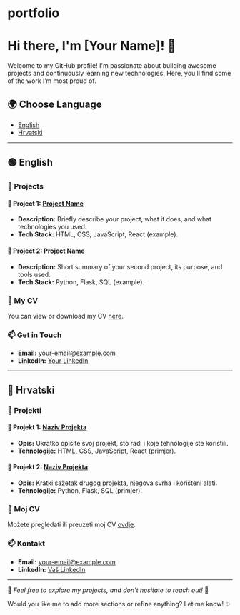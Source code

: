 # portfolio

# Hi there, I'm [Your Name]! 👋

Welcome to my GitHub profile! I'm passionate about building awesome projects and continuously learning new technologies. Here, you’ll find some of the work I’m most proud of.

## 🌍 Choose Language

- [English](#english)
- [Hrvatski](#hrvatski)

---

## 🟢 English

### 🚀 Projects

#### 📘 Project 1: [Project Name](https://github.com/your-username/project-1)
- **Description:** Briefly describe your project, what it does, and what technologies you used.
- **Tech Stack:** HTML, CSS, JavaScript, React (example).

#### 📗 Project 2: [Project Name](https://github.com/your-username/project-2)
- **Description:** Short summary of your second project, its purpose, and tools used.
- **Tech Stack:** Python, Flask, SQL (example).

### 📄 My CV

You can view or download my CV [here](https://your-cv-link.com).

### 📫 Get in Touch

- **Email:** your-email@example.com
- **LinkedIn:** [Your LinkedIn](https://linkedin.com/in/your-profile)

---

## 🔵 Hrvatski

### 🚀 Projekti

#### 📘 Projekt 1: [Naziv Projekta](https://github.com/your-username/project-1)
- **Opis:** Ukratko opišite svoj projekt, što radi i koje tehnologije ste koristili.
- **Tehnologije:** HTML, CSS, JavaScript, React (primjer).

#### 📗 Projekt 2: [Naziv Projekta](https://github.com/your-username/project-2)
- **Opis:** Kratki sažetak drugog projekta, njegova svrha i korišteni alati.
- **Tehnologije:** Python, Flask, SQL (primjer).

### 📄 Moj CV

Možete pregledati ili preuzeti moj CV [ovdje](https://your-cv-link.com).

### 📫 Kontakt

- **Email:** your-email@example.com
- **LinkedIn:** [Vaš LinkedIn](https://linkedin.com/in/your-profile)

---

🔧 *Feel free to explore my projects, and don’t hesitate to reach out!* 🚀

Would you like me to add more sections or refine anything? Let me know! ✨


